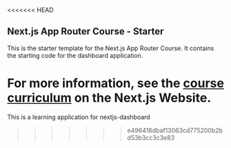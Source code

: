 <<<<<<< HEAD
## Next.js App Router Course - Starter

This is the starter template for the Next.js App Router Course. It contains the starting code for the dashboard application.

For more information, see the [course curriculum](https://nextjs.org/learn) on the Next.js Website.
=======
This is a learning application for nextjs-dashboard
>>>>>>> e496418dbaf13063cd775200b2bd53b3cc3c3e83
